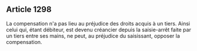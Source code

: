 Article 1298
----
La compensation n'a pas lieu au préjudice des droits acquis à un tiers. Ainsi
celui qui, étant débiteur, est devenu créancier depuis la saisie-arrêt faite par
un tiers entre ses mains, ne peut, au préjudice du saisissant, opposer la
compensation.

